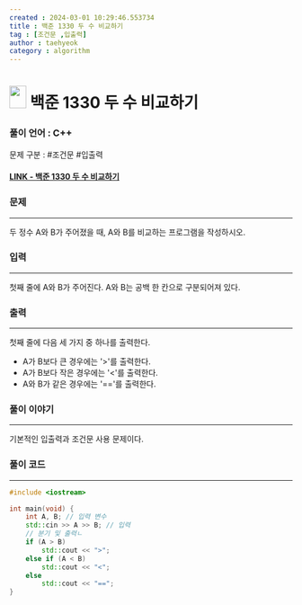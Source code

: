 ```yaml
---
created : 2024-03-01 10:29:46.553734
title : 백준 1330 두 수 비교하기
tag : [조건문 ,입출력]
author : taehyeok
category : algorithm
---
```

# <img src="https://d2gd6pc034wcta.cloudfront.net/tier/1.svg" width="30" height="40"> 백준 1330 두 수 비교하기


### 풀이 언어 : C++

문제 구분 : #조건문 #입출력
#### [LINK - 백준 1330 두 수 비교하기](https://www.acmicpc.net/problem/1330)

### 문제

<hr>


두 정수 A와 B가 주어졌을 때, A와 B를 비교하는 프로그램을 작성하시오.

### 입력

<hr>


첫째 줄에 A와 B가 주어진다. A와 B는 공백 한 칸으로 구분되어져 있다.
### 출력

<hr>


첫째 줄에 다음 세 가지 중 하나를 출력한다.

- A가 B보다 큰 경우에는 '>'를 출력한다.
- A가 B보다 작은 경우에는 '<'를 출력한다.
- A와 B가 같은 경우에는 '=='를 출력한다.

### 풀이 이야기

<hr>


기본적인 입출력과 조건문 사용 문제이다.

### 풀이 코드

<hr>


``` c++
#include <iostream>

int main(void) {
    int A, B; // 입력 변수
    std::cin >> A >> B; // 입력
    // 분기 및 출력ㄴ
    if (A > B)
        std::cout << ">";
    else if (A < B)
        std::cout << "<";
    else
        std::cout << "==";
}
```

